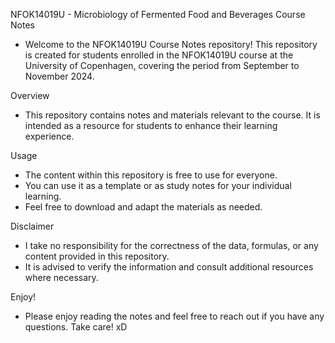 NFOK14019U - Microbiology of Fermented Food and Beverages Course Notes 
- Welcome to the NFOK14019U Course Notes repository! This repository is created for students enrolled in the NFOK14019U course at the University of Copenhagen, covering the period from September to November 2024.

Overview 
- This repository contains notes and materials relevant to the course. It is intended as a resource for students to enhance their learning experience.

Usage 
- The content within this repository is free to use for everyone.
- You can use it as a template or as study notes for your individual learning.
- Feel free to download and adapt the materials as needed.

Disclaimer 
- I take no responsibility for the correctness of the data, formulas, or any content provided in this repository. 
- It is advised to verify the information and consult additional resources where necessary.

Enjoy! 
- Please enjoy reading the notes and feel free to reach out if you have any questions. Take care! xD
